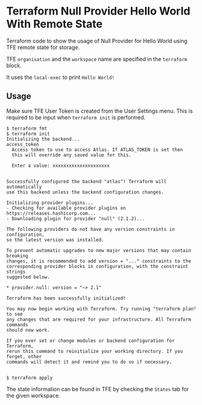# Terraform Null Provider Hello World With Remote State

Terraform code to show the usage of Null Provider for Hello World using TFE remote state for storage.

TFE ```organisation``` and the ```workspace``` name are specified in the ```terraform``` block.

It uses the ```local-exec``` to print ```Hello World!```

## Usage

Make sure TFE User Token is created from the User Settings menu.  This is required to be input when ```terraform init``` is performed.

```
$ terraform fmt
$ terraform init
Initializing the backend...
access_token
  Access token to use to access Atlas. If ATLAS_TOKEN is set then
  this will override any saved value for this.

  Enter a value: xxxxxxxxxxxxxxxxxxxxx


Successfully configured the backend "atlas"! Terraform will automatically
use this backend unless the backend configuration changes.

Initializing provider plugins...
- Checking for available provider plugins on https://releases.hashicorp.com...
- Downloading plugin for provider "null" (2.1.2)...

The following providers do not have any version constraints in configuration,
so the latest version was installed.

To prevent automatic upgrades to new major versions that may contain breaking
changes, it is recommended to add version = "..." constraints to the
corresponding provider blocks in configuration, with the constraint strings
suggested below.

* provider.null: version = "~> 2.1"

Terraform has been successfully initialized!

You may now begin working with Terraform. Try running "terraform plan" to see
any changes that are required for your infrastructure. All Terraform commands
should now work.

If you ever set or change modules or backend configuration for Terraform,
rerun this command to reinitialize your working directory. If you forget, other
commands will detect it and remind you to do so if necessary.


$ terraform apply
```
The state information can be found in TFE by checking the ```States``` tab for the given workspace.
